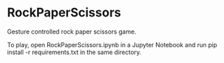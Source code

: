 # RockPaperScissors
Gesture controlled rock paper scissors game.

To play, open RockPaperScissors.ipynb in a Jupyter Notebook and run pip install -r requirements.txt in the same directory.
